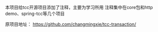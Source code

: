 本项目给tcc开源项目添加了注释，主要为学习所用
注释集中在core包和http demo、spring-tcc等几个项目

原项目地址：
https://github.com/changmingxie/tcc-transaction/